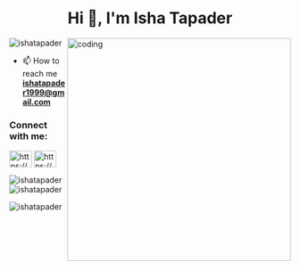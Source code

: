 <h1 align="center">Hi 👋, I'm Isha Tapader</h1>
<!-- <h3 align="center">A passionate frontend developer from India</h3> -->
<img align="right" alt="coding" width="400" src="https://user-images.githubusercontent.com/59734313/157189039-c09b3e38-9f42-42c0-ab54-14f1574190a7.gif">


<p align="left"> <img src="https://komarev.com/ghpvc/?username=ishatapader&label=Profile%20views&color=0e75b6&style=flat" alt="ishatapader" /> </p>

- 📫 How to reach me **ishatapader1999@gmail.com**


<h3 align="left">Connect with me:</h3>
<p align="left">
<a href="https://linkedin.com/in/https://www.linkedin.com/in/isha-tapader-116680247/" target="blank"><img align="center" src="https://raw.githubusercontent.com/rahuldkjain/github-profile-readme-generator/master/src/images/icons/Social/linked-in-alt.svg" alt="https://www.linkedin.com/in/isha-tapader-116680247/" height="30" width="40" /></a>
<a href="https://instagram.com/https://www.instagram.com/__.ishha._/" target="blank"><img align="center" src="https://raw.githubusercontent.com/rahuldkjain/github-profile-readme-generator/master/src/images/icons/Social/instagram.svg" alt="https://www.instagram.com/__.ishha._/" height="30" width="40" /></a>
</p>



<p><img align="left" src="https://github-readme-stats.vercel.app/api/top-langs?username=ishatapader&show_icons=true&locale=en&layout=compact" alt="ishatapader" /></p>

<p>&nbsp;<img align="center" src="https://github-readme-stats.vercel.app/api?username=ishatapader&show_icons=true&locale=en" alt="ishatapader" /></p>

<p><img align="center" src="https://github-readme-streak-stats.herokuapp.com/?user=ishatapader&" alt="ishatapader" /></p>


